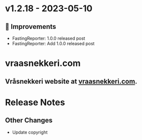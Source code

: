 # v1.2.18 - 2023-05-10
## 🔨 Improvements
- FastingReporter: 1.0.0 released post
- FastingReporter: Add 1.0.0 released post

# vraasnekkeri.com
## Vråsnekkeri website at [vraasnekkeri.com](https://www.vraasnekkeri.com).

# Release Notes
## Other Changes
- Update copyright